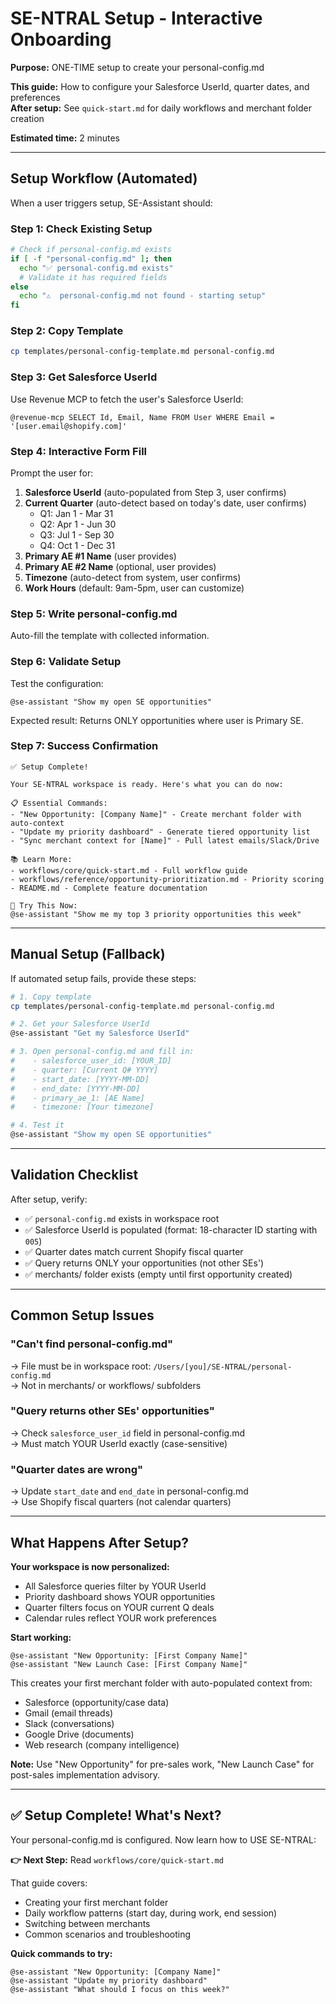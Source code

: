 # SE-NTRAL Setup - Interactive Onboarding

**Purpose:** ONE-TIME setup to create your personal-config.md

**This guide:** How to configure your Salesforce UserId, quarter dates, and preferences  
**After setup:** See `quick-start.md` for daily workflows and merchant folder creation

**Estimated time:** 2 minutes

---

## Setup Workflow (Automated)

When a user triggers setup, SE-Assistant should:

### Step 1: Check Existing Setup
```bash
# Check if personal-config.md exists
if [ -f "personal-config.md" ]; then
  echo "✅ personal-config.md exists"
  # Validate it has required fields
else
  echo "⚠️  personal-config.md not found - starting setup"
fi
```

### Step 2: Copy Template
```bash
cp templates/personal-config-template.md personal-config.md
```

### Step 3: Get Salesforce UserId
Use Revenue MCP to fetch the user's Salesforce UserId:
```
@revenue-mcp SELECT Id, Email, Name FROM User WHERE Email = '[user.email@shopify.com]'
```

### Step 4: Interactive Form Fill
Prompt the user for:
1. **Salesforce UserId** (auto-populated from Step 3, user confirms)
2. **Current Quarter** (auto-detect based on today's date, user confirms)
   - Q1: Jan 1 - Mar 31
   - Q2: Apr 1 - Jun 30
   - Q3: Jul 1 - Sep 30
   - Q4: Oct 1 - Dec 31
3. **Primary AE #1 Name** (user provides)
4. **Primary AE #2 Name** (optional, user provides)
5. **Timezone** (auto-detect from system, user confirms)
6. **Work Hours** (default: 9am-5pm, user can customize)

### Step 5: Write personal-config.md
Auto-fill the template with collected information.

### Step 6: Validate Setup
Test the configuration:
```
@se-assistant "Show my open SE opportunities"
```

Expected result: Returns ONLY opportunities where user is Primary SE.

### Step 7: Success Confirmation
```
✅ Setup Complete!

Your SE-NTRAL workspace is ready. Here's what you can do now:

📋 Essential Commands:
- "New Opportunity: [Company Name]" - Create merchant folder with auto-context
- "Update my priority dashboard" - Generate tiered opportunity list
- "Sync merchant context for [Name]" - Pull latest emails/Slack/Drive

📚 Learn More:
- workflows/core/quick-start.md - Full workflow guide
- workflows/reference/opportunity-prioritization.md - Priority scoring
- README.md - Complete feature documentation

🎯 Try This Now:
@se-assistant "Show me my top 3 priority opportunities this week"
```

---

## Manual Setup (Fallback)

If automated setup fails, provide these steps:

```bash
# 1. Copy template
cp templates/personal-config-template.md personal-config.md

# 2. Get your Salesforce UserId
@se-assistant "Get my Salesforce UserId"

# 3. Open personal-config.md and fill in:
#    - salesforce_user_id: [YOUR_ID]
#    - quarter: [Current Q# YYYY]
#    - start_date: [YYYY-MM-DD]
#    - end_date: [YYYY-MM-DD]
#    - primary_ae_1: [AE Name]
#    - timezone: [Your timezone]

# 4. Test it
@se-assistant "Show my open SE opportunities"
```

---

## Validation Checklist

After setup, verify:
- ✅ `personal-config.md` exists in workspace root
- ✅ Salesforce UserId is populated (format: 18-character ID starting with `005`)
- ✅ Quarter dates match current Shopify fiscal quarter
- ✅ Query returns ONLY your opportunities (not other SEs')
- ✅ merchants/ folder exists (empty until first opportunity created)

---

## Common Setup Issues

### "Can't find personal-config.md"
→ File must be in workspace root: `/Users/[you]/SE-NTRAL/personal-config.md`  
→ Not in merchants/ or workflows/ subfolders

### "Query returns other SEs' opportunities"
→ Check `salesforce_user_id` field in personal-config.md  
→ Must match YOUR UserId exactly (case-sensitive)

### "Quarter dates are wrong"
→ Update `start_date` and `end_date` in personal-config.md  
→ Use Shopify fiscal quarters (not calendar quarters)

---

## What Happens After Setup?

**Your workspace is now personalized:**
- All Salesforce queries filter by YOUR UserId
- Priority dashboard shows YOUR opportunities
- Quarter filters focus on YOUR current Q deals
- Calendar rules reflect YOUR work preferences

**Start working:**
```
@se-assistant "New Opportunity: [First Company Name]"
@se-assistant "New Launch Case: [First Company Name]"
```

This creates your first merchant folder with auto-populated context from:
- Salesforce (opportunity/case data)
- Gmail (email threads)
- Slack (conversations)
- Google Drive (documents)
- Web research (company intelligence)

**Note:** Use "New Opportunity" for pre-sales work, "New Launch Case" for post-sales implementation advisory.

---

## ✅ Setup Complete! What's Next?

Your personal-config.md is configured. Now learn how to USE SE-NTRAL:

**👉 Next Step:** Read `workflows/core/quick-start.md`

That guide covers:
- Creating your first merchant folder
- Daily workflow patterns (start day, during work, end session)
- Switching between merchants
- Common scenarios and troubleshooting

**Quick commands to try:**
```
@se-assistant "New Opportunity: [Company Name]"
@se-assistant "Update my priority dashboard"  
@se-assistant "What should I focus on this week?"
```


